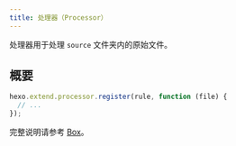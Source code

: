 ```yaml
---
title: 处理器（Processor）
---
```


处理器用于处理 `source` 文件夹内的原始文件。

## 概要

```js
hexo.extend.processor.register(rule, function (file) {
  // ...
});
```

完整说明请参考 [Box](box.html)。
